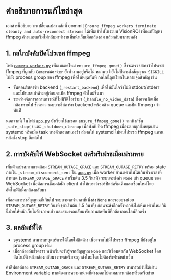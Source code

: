 # คำอธิบายการแก้ไขล่าสุด

เอกสารนี้อธิบายการเปลี่ยนแปลงหลักที่ commit `Ensure ffmpeg workers terminate cleanly and auto-reconnect streams`
ได้เพิ่มเข้าไปในระบบ VisionROI เพื่อแก้ปัญหา ffmpeg ค้างและสตรีมไม่กลับมาทำงานที่หน้าเว็บเมื่อกล้องล่ม
แล้วกลับมาภายหลัง

## 1. กลไกบังคับปิดโปรเซส ffmpeg

ไฟล์ [`camera_worker.py`](../camera_worker.py) เพิ่มเมธอดใหม่ `ensure_ffmpeg_gone()`
ซึ่งจะตรวจสอบว่าโปรเซส ffmpeg ที่ผูกกับ `CameraWorker` ยังทำงานอยู่หรือไม่
หากพบว่ายังไม่ปิดจะส่งสัญญาณ `SIGKILL` ไปยัง process group ของ ffmpeg เพื่อให้หยุดทันที
กลไกนี้ถูกเรียกในหลายจุดสำคัญ เช่น

- ขั้นตอนรีสตาร์ท backend (`_restart_backend`) เพื่อให้มั่นใจว่าไม่มี stdout/stderr
  และโปรเซสเก่าค้างอยู่ก่อนจะเปิด ffmpeg ตัวใหม่ขึ้นมา
- ระหว่างจัดการสถานการณ์ที่ไม่มีวิดีโอเข้ามา (`_handle_no_video_data`) ซึ่งอาจเกิดเมื่อกล้องหายไป
  ชั่วคราว ระบบจะรีสตาร์ท backend พร้อมล้าง queue และปิด ffmpeg เก่าทันที

นอกจากนี้ ในไฟล์ [`app.py`](../app.py) ยังเรียกใช้เมธอด `ensure_ffmpeg_gone()`
จากฟังก์ชัน `_safe_stop()` และ `_shutdown_cleanup` เพื่อบังคับปิด ffmpeg
เมื่อระบบถูกสั่งหยุดผ่าน systemd หรือเมื่อ task บางตัวตอบสนองช้า
ส่งผลให้ systemd ไม่พบโปรเซส ffmpeg แขวนหลังสั่ง stop อีกต่อไป

## 2. การบังคับให้ WebSocket สตรีมรีเฟรชเมื่อเฟรมหาย

เพิ่มตัวแปรสภาพแวดล้อม `STREAM_OUTAGE_GRACE` และ `STREAM_OUTAGE_RETRY`
พร้อม state ภายใน `_stream_disconnect_sent` ใน [`app.py`](../app.py)
เมื่อ worker อ่านเฟรมไม่ได้เกินช่วงเวลาที่กำหนด (`STREAM_OUTAGE_GRACE` ค่าเริ่มต้น 3.5 วินาที)
ระบบจะส่งค่า `None` เข้า queue ของ WebSocket เพื่อตัดการเชื่อมต่อฝั่ง client
ทำให้เบราว์เซอร์ปิดสตรีมเดิมและเชื่อมใหม่โดยอัตโนมัติเมื่อกล้องกลับมา

เพื่อลดการส่งสัญญาณถี่เกินไป ระบบจะจดจำเวลาที่เพิ่งส่ง `None`
และรออย่างน้อย `STREAM_OUTAGE_RETRY` วินาที (ค่าเริ่มต้น 1.5 วินาที)
ก่อนจะส่งอีกครั้งหากยังไม่เห็นเฟรมใหม่ วิธีนี้ช่วยให้หน้าเว็บไม่ค้างภาพเก่า
และสามารถกลับมารับภาพสดทันทีที่กล้องออนไลน์อีกครั้ง

## 3. ผลลัพธ์ที่ได้

- systemd สามารถหยุดบริการได้โดยไม่ติดค้าง เนื่องจากไม่มีโปรเซส ffmpeg
  ที่ยังอยู่ใน process group เดิม
- เมื่อกล้องล่มชั่วคราว หน้าเว็บจะรับรู้จากสัญญาณ `None` และรีเชื่อมต่อกับ WebSocket
  โดยอัตโนมัติ หลังกล้องกลับมา ภาพสตรีมจะถูกส่งใหม่โดยไม่ต้องรีเฟรชหน้าเว็บ

ค่าดีฟอลต์ของ `STREAM_OUTAGE_GRACE` และ `STREAM_OUTAGE_RETRY` สามารถปรับได้ผ่าน
Environment variable หากต้องการความหน่วงที่ต่างออกไปตามสภาพกล้องหรือเครือข่าย
